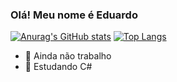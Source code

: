 ### Olá! Meu nome é Eduardo

[![Anurag's GitHub stats](https://github-readme-stats.vercel.app/api?username=ResetKw)](https://github.com/anuraghazra/github-readme-stats)
[![Top Langs](https://github-readme-stats.vercel.app/api/top-langs/?username=ResetKw&layout=compact)](https://github.com/anuraghazra/github-readme-stats)
- 🔭 Ainda não trabalho
- 🌱 Estudando C#
